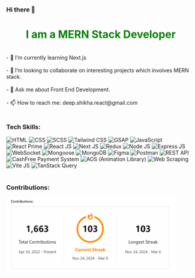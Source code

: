 
### Hi there 👋

<div id="header" align="center">
 <h1 style="color: green"> I am a MERN Stack Developer </h1>
</div>
<div>
 <br/>
- 🌱 I’m currently learning Next.js<br/><br/>
- 👯 I’m looking to collaborate on interesting projects which involves MERN stack.<br/><br/>
- 💬 Ask me about Front End Development.<br/><br/>
- 📫 How to reach me: deep.shikha.react@gmail.com<br/><br/>
</div>

<div>
  <h3>Tech Skills:</h3>
    <img src="https://img.shields.io/badge/HTML5-E34F26?style=for-the-badge&logo=html5&logoColor=white" alt="HTML">
    <img src="https://img.shields.io/badge/CSS3-1572B6?style=for-the-badge&logo=css3&logoColor=white" alt="CSS">
    <img src="https://img.shields.io/badge/Sass-CC6699?style=for-the-badge&logo=sass&logoColor=white" alt="SCSS">
    <img src="https://img.shields.io/badge/Tailwind_CSS-38B2AC?style=for-the-badge&logo=tailwind-css&logoColor=white" alt="Tailwind CSS">
    <img src="https://img.shields.io/badge/GSAP-88CE02?style=for-the-badge&logo=greensock&logoColor=white" alt="GSAP">
    <img src="https://img.shields.io/badge/JavaScript-F7DF1E?style=for-the-badge&logo=javascript&logoColor=black" alt="JavaScript">
    <img src="https://img.shields.io/badge/React_Prime-61DAFB?style=for-the-badge&logo=react&logoColor=white" alt="React Prime">
    <img src="https://img.shields.io/badge/React-20232A?style=for-the-badge&logo=react&logoColor=61DAFB" alt="React JS">
    <img src="https://img.shields.io/badge/Next-black?style=for-the-badge&logo=next.js&logoColor=white" alt="Next JS">
    <img src="https://img.shields.io/badge/Redux-593D88?style=for-the-badge&logo=redux&logoColor=white" alt="Redux">
    <img src="https://img.shields.io/badge/Node.js-43853D?style=for-the-badge&logo=node.js&logoColor=white" alt="Node JS">
    <img src="https://img.shields.io/badge/Express.js-404D59?style=for-the-badge" alt="Express JS">
    <img src="https://img.shields.io/badge/WebSocket-010101?style=for-the-badge&logo=websocket&logoColor=white" alt="WebSocket">
    <img src="https://img.shields.io/badge/Mongoose-47A248?style=for-the-badge&logo=mongoose&logoColor=white" alt="Mongoose">
    <img src="https://img.shields.io/badge/MongoDB-4EA94B?style=for-the-badge&logo=mongodb&logoColor=white" alt="MongoDB">
    <img src="https://img.shields.io/badge/Figma-F24E1E?style=for-the-badge&logo=figma&logoColor=white" alt="Figma">
    <img src="https://img.shields.io/badge/Postman-FF6C37?style=for-the-badge&logo=postman&logoColor=white" alt="Postman">
    <img src="https://img.shields.io/badge/REST_API-02569B?style=for-the-badge&logo=rest-api&logoColor=white" alt="REST API">
    <img src="https://img.shields.io/badge/CashFree-0F4C81?style=for-the-badge&logo=cashfree&logoColor=white" alt="CashFree Payment System">
    <img src="https://img.shields.io/badge/AOS-007ACC?style=for-the-badge&logo=aos&logoColor=white" alt="AOS (Animation Library)">
    <img src="https://img.shields.io/badge/Web_Scraping-4285F4?style=for-the-badge&logo=web-scraping&logoColor=white" alt="Web Scraping">
    <img src="https://img.shields.io/badge/Vite.js-646CFF?style=for-the-badge&logo=vite&logoColor=white" alt="Vite JS">
    <img src="https://img.shields.io/badge/TanStack_Query-FFC107?style=for-the-badge&logo=tanstack-query&logoColor=white" alt="TanStack Query">
</div>

 <br/>
 <h3>Contributions:</h3>
<img  align="center" width="90%" src="/streak-stats.png" alt=""Github Streak /></div>
